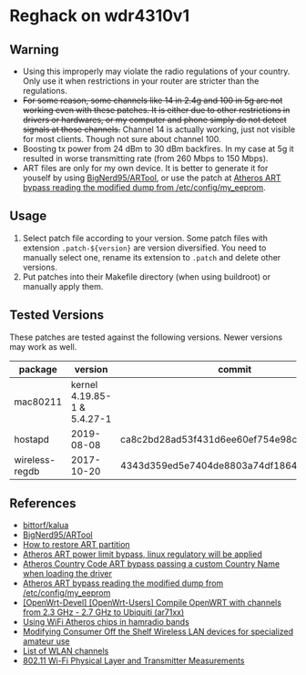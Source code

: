 Reghack on wdr4310v1
================================================================

## Warning
* Using this improperly may violate the radio regulations of your country. Only use it when restrictions in your router are stricter than the regulations.
* ~~For some reason, some channels like 14 in 2.4g and 100 in 5g are not working even with these patches. It is either due to other restrictions in drivers or hardwares, or my computer and phone simply do not detect signals at those channels.~~ Channel 14 is actually working, just not visible for most clients. Though not sure about channel 100.
* Boosting tx power from 24 dBm to 30 dBm backfires. In my case at 5g it resulted in worse transmitting rate (from 260 Mbps to 150 Mbps).
* ART files are only for my own device. It is better to generate it for youself by using [BigNerd95/ARTool](https://github.com/BigNerd95/ARTool), or use the patch at [Atheros ART bypass reading the modified dump from /etc/config/my_eeprom](https://gist.github.com/BigNerd95/f06f14d46fa76ccaf519940592428c53).

## Usage

1. Select patch file according to your version. Some patch files with extension `.patch-${version}` are version diversified. You need to manually select one, rename its extension to `.patch` and delete other versions.
2. Put patches into their Makefile directory (when using buildroot) or manually apply them.

## Tested Versions

These patches are tested against the following versions. Newer versions may work as well.

| package | version | commit |
|---|---|---|
| mac80211 | kernel 4.19.85-1 & 5.4.27-1 |  |
| hostapd | 2019-08-08 | ca8c2bd28ad53f431d6ee60ef754e98cfdb4c17b |
| wireless-regdb | 2017-10-20 | 4343d359ed5e7404de8803a74df186457b26ab79 |

## References
* [bittorf/kalua](https://github.com/bittorf/kalua/tree/master/openwrt-patches/reghack)
* [BigNerd95/ARTool](https://github.com/BigNerd95/ARTool)
* [How to restore ART partition](https://openwrt.org/docs/guide-user/installation/restore_art_partition)
* [Atheros ART power limit bypass, linux regulatory will be applied](https://gist.github.com/BigNerd95/6ad73f59e19169ac0f95dbf3b9a272ac)
* [Atheros Country Code ART bypass passing a custom Country Name when loading the driver ](https://gist.github.com/BigNerd95/0be0a5b52a16524a78fc768f0d208a74)
* [Atheros ART bypass reading the modified dump from /etc/config/my_eeprom](https://gist.github.com/BigNerd95/f06f14d46fa76ccaf519940592428c53)
* [[OpenWrt-Devel] [OpenWrt-Users] Compile OpenWRT with channels from 2.3 GHz - 2.7 GHz to Ubiquiti (ar71xx)](https://www.mail-archive.com/openwrt-devel@lists.openwrt.org/msg40873.html)
* [Using WiFi Atheros chips in hamradio bands](http://yo3iiu.ro/blog/?p=1301)
* [Modifying Consumer Off the Shelf Wireless LAN devices for specialized amateur use](https://www.qsl.net/kb9mwr/projects/wireless/modify.html#atheros)
* [List of WLAN channels](https://en.wikipedia.org/wiki/List_of_WLAN_channels)
* [802.11 Wi-Fi Physical Layer and Transmitter Measurements](https://download.tek.com/document/Online%20version%2037W-29687-0%20802.11_WiFi_Poster_HR.pdf)